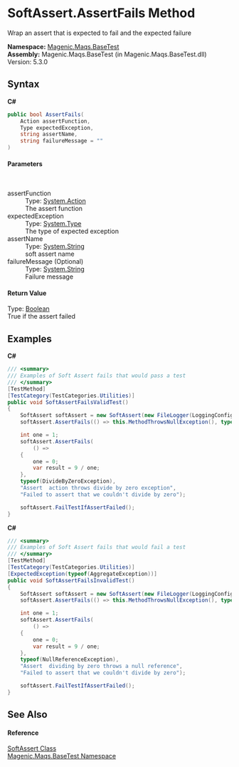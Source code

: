 # SoftAssert.AssertFails Method 
 

Wrap an assert that is expected to fail and the expected failure

**Namespace:**&nbsp;<a href="MAQS_5/BaseTest_AUTOGENERATED/Magenic-Maqs-BaseTest_Namespace">Magenic.Maqs.BaseTest</a><br />**Assembly:**&nbsp;Magenic.Maqs.BaseTest (in Magenic.Maqs.BaseTest.dll) Version: 5.3.0

## Syntax

**C#**<br />
``` C#
public bool AssertFails(
	Action assertFunction,
	Type expectedException,
	string assertName,
	string failureMessage = ""
)
```


#### Parameters
&nbsp;<dl><dt>assertFunction</dt><dd>Type: <a href="http://msdn2.microsoft.com/en-us/library/bb534741" target="_blank">System.Action</a><br />The assert function</dd><dt>expectedException</dt><dd>Type: <a href="http://msdn2.microsoft.com/en-us/library/42892f65" target="_blank">System.Type</a><br />The type of expected exception</dd><dt>assertName</dt><dd>Type: <a href="http://msdn2.microsoft.com/en-us/library/s1wwdcbf" target="_blank">System.String</a><br />soft assert name</dd><dt>failureMessage (Optional)</dt><dd>Type: <a href="http://msdn2.microsoft.com/en-us/library/s1wwdcbf" target="_blank">System.String</a><br />Failure message</dd></dl>

#### Return Value
Type: <a href="http://msdn2.microsoft.com/en-us/library/a28wyd50" target="_blank">Boolean</a><br />True if the assert failed

## Examples

**C#**<br />
``` C#
/// <summary>
/// Examples of Soft Assert fails that would pass a test
/// </summary>
[TestMethod]
[TestCategory(TestCategories.Utilities)]
public void SoftAssertFailsValidTest()
{
    SoftAssert softAssert = new SoftAssert(new FileLogger(LoggingConfig.GetLogDirectory(), "UnitTests.SoftAssertUnitTests.SoftAssertFailsValidTest"));
    softAssert.AssertFails(() => this.MethodThrowsNullException(), typeof(NullReferenceException), "Assert Method Throws Explicit Exception", "Failed to assert that method threw a NullReferenceException");

    int one = 1;
    softAssert.AssertFails(
        () => 
    {
        one = 0;
        var result = 9 / one;
    }, 
    typeof(DivideByZeroException), 
    "Assert  action throws divide by zero exception",
    "Failed to assert that we couldn't divide by zero");

    softAssert.FailTestIfAssertFailed();
}
```

**C#**<br />
``` C#
/// <summary>
/// Examples of Soft Assert fails that would fail a test
/// </summary>
[TestMethod]
[TestCategory(TestCategories.Utilities)]
[ExpectedException(typeof(AggregateException))]
public void SoftAssertFailsInvalidTest()
{
    SoftAssert softAssert = new SoftAssert(new FileLogger(LoggingConfig.GetLogDirectory(), "UnitTests.SoftAssertUnitTests.SoftAssertFailsInvalidTest"));
    softAssert.AssertFails(() => this.MethodThrowsNullException(), typeof(NotImplementedException), "Assert Method Throws Explicit Exception", "Failed to assert that method threw a NotImplementedException");

    int one = 1;
    softAssert.AssertFails(
        () =>
    {
        one = 0;
        var result = 9 / one;
    },
    typeof(NullReferenceException), 
    "Assert  dividing by zero throws a null reference", 
    "Failed to assert that we couldn't divide by zero");

    softAssert.FailTestIfAssertFailed();
}
```


## See Also


#### Reference
<a href="MAQS_5/BaseTest_AUTOGENERATED/SoftAssert_Class">SoftAssert Class</a><br /><a href="MAQS_5/BaseTest_AUTOGENERATED/Magenic-Maqs-BaseTest_Namespace">Magenic.Maqs.BaseTest Namespace</a><br />